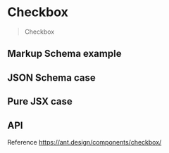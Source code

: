 # Checkbox

> Checkbox

## Markup Schema example

<code src="../demos/checkbox/Markup.tsx"></code>

## JSON Schema case

<code src="../demos/checkbox/Schema.tsx"></code>

## Pure JSX case

<code src="../demos/checkbox/PureJsx.tsx"></code>

## API

Reference <https://ant.design/components/checkbox/>
